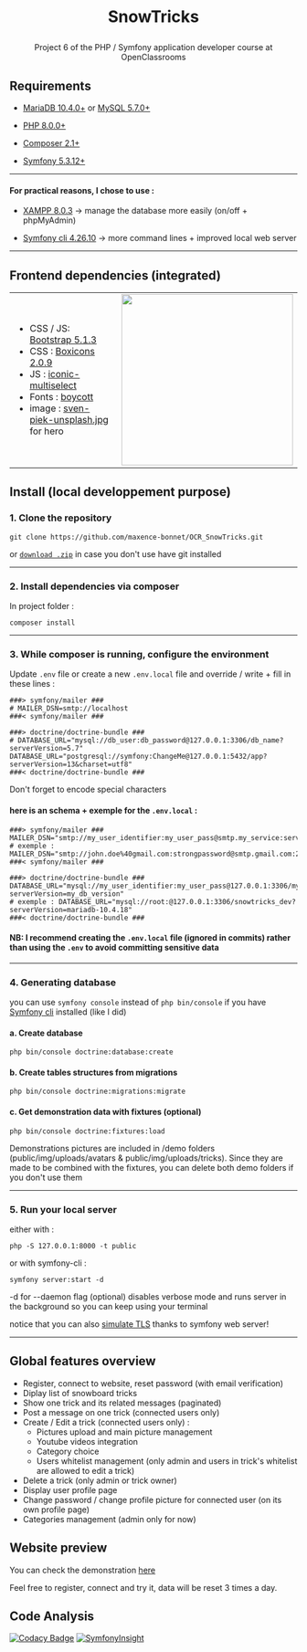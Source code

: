 # <p align="center">SnowTricks</p>
<p align="center">Project 6 of the PHP / Symfony application developer course at OpenClassrooms</p>

## Requirements

- [MariaDB 10.4.0+](https://go.mariadb.com/) or [MySQL 5.7.0+](https://www.mysql.com/)

- [PHP 8.0.0+](https://www.php.net/) 

- [Composer 2.1+](https://getcomposer.org/) 

- [Symfony 5.3.12+](https://symfony.com/)

---

#### For practical reasons, I chose to use :

- [XAMPP 8.0.3](https://www.apachefriends.org/fr/index.html) -> manage the database more easily (on/off + phpMyAdmin)

- [Symfony cli 4.26.10](https://symfony.com/download) -> more command lines + improved local web server

---

## Frontend dependencies (integrated)
<div align="center">
  <table>
    <tr>
      <td>
        <ul>
          <li>CSS / JS: <a href="https://getbootstrap.com/" target="_blank">Bootstrap 5.1.3</a></li>
          <li>CSS : <a href="https://boxicons.com/" target="_blank">Boxicons 2.0.9</a></li>
          <li>JS : <a href="https://github.com/sidneywm/iconic-multiselect" target="_blank">iconic-multiselect</a></li>
          <li>Fonts : <a href="https://www.dafont.com/boycott.font" target="_blank">boycott</a></li>
          <li>image : <a href="https://unsplash.com/photos/xqO2r9QUyvo" target="_blank">sven-piek-unsplash.jpg</a> for hero</li>
        </ul>
      </td>
      <td>
       <a href="https://unsplash.com/photos/xqO2r9QUyvo" target="_blank">
        <img src="https://images.unsplash.com/photo-1583598251027-fda841054458?ixlib=rb-1.2.1&ixid=MnwxMjA3fDB8MHxwaG90by1wYWdlfHx8fGVufDB8fHx8&auto=format&fit=crop&w=1470&q=80"     width="300">
        </a>
      </td>
    </tr> 
  </table>
</div>

## Install (local developpement purpose)

### 1. Clone the repository

```
git clone https://github.com/maxence-bonnet/OCR_SnowTricks.git
```

or [`download .zip`](https://github.com/maxence-bonnet/OCR_SnowTricks/archive/refs/heads/master.zip) in case you don't use have git installed

---

### 2. Install dependencies via composer

In project folder :

```
composer install
```

---

### 3. While composer is running, configure the environment

Update `.env` file or create a new `.env.local` file and override / write + fill in these lines : 

```env
###> symfony/mailer ###
# MAILER_DSN=smtp://localhost
###< symfony/mailer ###

###> doctrine/doctrine-bundle ###
# DATABASE_URL="mysql://db_user:db_password@127.0.0.1:3306/db_name?serverVersion=5.7"
DATABASE_URL="postgresql://symfony:ChangeMe@127.0.0.1:5432/app?serverVersion=13&charset=utf8"
###< doctrine/doctrine-bundle ###
```
Don't forget to encode special characters

#### here is an schema + exemple for the `.env.local` :

```env
###> symfony/mailer ###
MAILER_DSN="smtp://my_user_identifier:my_user_pass@smtp.my_service:service_port"
# exemple : MAILER_DSN="smtp://john.doe%40gmail.com:strongpassword@smtp.gmail.com:25"
###< symfony/mailer ###

###> doctrine/doctrine-bundle ###
DATABASE_URL="mysql://my_user_identifier:my_user_pass@127.0.0.1:3306/my_db_name?serverVersion=my_db_version"
# exemple : DATABASE_URL="mysql://root:@127.0.0.1:3306/snowtricks_dev?serverVersion=mariadb-10.4.18"
###< doctrine/doctrine-bundle ###
```
#### NB: I recommend creating the `.env.local` file (ignored in commits) rather than using the `.env` to avoid committing sensitive data

---

### 4. Generating database

you can use `symfony console` instead of `php bin/console` if you have [Symfony cli](https://symfony.com/download) installed (like I did)

#### a. Create database

```
php bin/console doctrine:database:create
```

#### b. Create tables structures from migrations

```
php bin/console doctrine:migrations:migrate
```

#### c. Get demonstration data with fixtures (optional)

```
php bin/console doctrine:fixtures:load
```

Demonstrations pictures are included in /demo folders (public/img/uploads/avatars & public/img/uploads/tricks). Since they are made to be combined with the fixtures, you can delete both demo folders if you don't use them

---

### 5. Run your local server

either with :

```
php -S 127.0.0.1:8000 -t public
```
or with symfony-cli :

```
symfony server:start -d
```
-d for --daemon flag (optional) disables verbose mode and runs server in the background so you can keep using your terminal

notice that you can also [simulate TLS](https://symfony.com/doc/current/setup/symfony_server.html#enabling-tls) thanks to symfony web server!

---

## Global features overview

- Register, connect to website, reset password (with email verification)
- Diplay list of snowboard tricks
- Show one trick and its related messages (paginated)
- Post a message on one trick (connected users only)
- Create / Edit a trick (connected users only) :
  -  Pictures upload and main picture management
  -  Youtube videos integration
  -  Category choice
  -  Users whitelist management (only admin and users in trick's whitelist are allowed to edit a trick)
- Delete a trick (only admin or trick owner)
- Display user profile page
- Change password / change profile picture for connected user (on its own profile page)
- Categories management (admin only for now)

## Website preview 

You can check the demonstration [here](https://snowtricks.maxence-bonnet.fr/)

Feel free to register, connect and try it, data will be reset 3 times a day.


## Code Analysis

[![Codacy Badge](https://app.codacy.com/project/badge/Grade/1504ef8461814c88b5bbad596657fd61)](https://www.codacy.com/gh/maxence-bonnet/OCR_SnowTricks/dashboard?utm_source=github.com&amp;utm_medium=referral&amp;utm_content=maxence-bonnet/OCR_SnowTricks&amp;utm_campaign=Badge_Grade) [![SymfonyInsight](https://insight.symfony.com/projects/af020a04-a199-43db-9d08-f242580f54ee/mini.svg)](https://insight.symfony.com/projects/af020a04-a199-43db-9d08-f242580f54ee)
